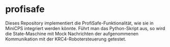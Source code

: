 # profisafe

Dieses Repository implementiert die ProfiSafe-Funktionalität, wie sie in MiniCPS integriert werden könnte. Führt man das Python-Skript aus, so wird die State-Maschine mit Mock Nachrichten der aufgenommenen Kommunikation mit der KRC4-Robotersteuerung getestet. 
